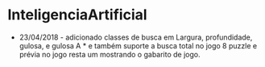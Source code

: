 # InteligenciaArtificial

* 23/04/2018 - adicionado classes de busca em Largura, profundidade, gulosa, e gulosa A * e também suporte a busca total no jogo 8 puzzle e prévia no jogo resta um mostrando o gabarito de jogo.
